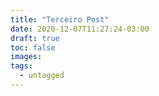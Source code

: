 ```yaml
---
title: "Terceiro Post"
date: 2020-12-07T11:27:24-03:00
draft: true
toc: false
images:
tags:
  - untagged
---
```


